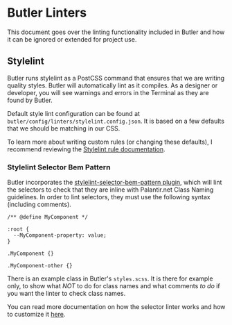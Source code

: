 # Butler Linters
This document goes over the linting functionality included in Butler and how it can be ignored or extended for project use.

## Stylelint
Butler runs stylelint as a PostCSS command that ensures that we are writing quality styles. Butler will automatically lint as it compiles. As a designer or developer, you will see warnings and errors in the Terminal as they are found by Butler.

Default style lint configuration can be found at `butler/config/linters/stylelint.config.json`. It is based on a few defaults that we should be matching in our CSS. 
 
To learn more about writing custom rules (or changing these defaults), I recommend reviewing the [Stylelint rule documentation](https://github.com/stylelint/stylelint/blob/master/docs/user-guide/rules.md).

### Stylelint Selector Bem Pattern
Butler incorporates the [stylelint-selector-bem-pattern plugin](https://github.com/stylelint/stylelint), which will lint the selectors to check that they are inline with Palantir.net Class Naming guidelines. In order to lint selectors, they must use the following syntax (including comments).

````
/** @define MyComponent */

:root {
  --MyComponent-property: value;
}

.MyComponent {}

.MyComponent-other {}
````

There is an example class in Butler's `styles.scss`. It is there for example only, to show what _NOT_ to do for class names and what comments _to do_ if you want the linter to check class names. 

You can read more documentation on how the selector linter works and how to customize it [here](https://github.com/postcss/postcss-bem-linter).